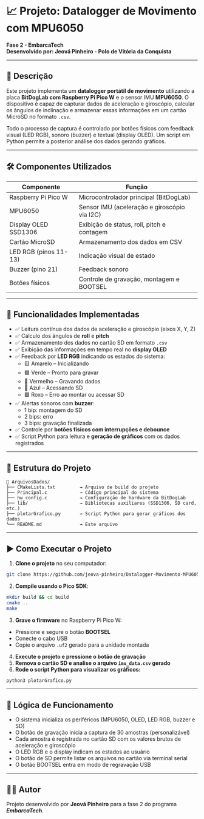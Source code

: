 
# 📈 Projeto: Datalogger de Movimento com MPU6050

**Fase 2 - EmbarcaTech**  
**Desenvolvido por: Jeová Pinheiro - Polo de Vitória da Conquista**

---

## 📌 Descrição

Este projeto implementa um **datalogger portátil de movimento** utilizando a placa **BitDogLab com Raspberry Pi Pico W** e o sensor IMU **MPU6050**. O dispositivo é capaz de capturar dados de aceleração e giroscópio, calcular os ângulos de inclinação e armazenar essas informações em um cartão MicroSD no formato `.csv`.

Todo o processo de captura é controlado por botões físicos com feedback visual (LED RGB), sonoro (buzzer) e textual (display OLED). Um script em Python permite a posterior análise dos dados gerando gráficos.

---

## 🛠️ Componentes Utilizados

| Componente             | Função                                        |
| ---------------------- | --------------------------------------------- |
| Raspberry Pi Pico W    | Microcontrolador principal (BitDogLab)        |
| MPU6050                | Sensor IMU (aceleração e giroscópio via I2C) |
| Display OLED SSD1306   | Exibição de status, roll, pitch e contagem   |
| Cartão MicroSD         | Armazenamento dos dados em CSV               |
| LED RGB (pinos 11-13)  | Indicação visual de estado                   |
| Buzzer (pino 21)       | Feedback sonoro                              |
| Botões físicos         | Controle de gravação, montagem e BOOTSEL     |

---

## 🚀 Funcionalidades Implementadas

- ✅ Leitura contínua dos dados de aceleração e giroscópio (eixos X, Y, Z)
- ✅ Cálculo dos ângulos de **roll** e **pitch**
- ✅ Armazenamento dos dados no cartão SD em formato `.csv`
- ✅ Exibição das informações em tempo real no **display OLED**
- ✅ Feedback por **LED RGB** indicando os estados do sistema:
  * 🟨 Amarelo – Inicializando
  * 🟩 Verde – Pronto para gravar
  * 🔴 Vermelho – Gravando dados
  * 🔵 Azul – Acessando SD
  * 🟪 Roxo – Erro ao montar ou acessar SD
- ✅ Alertas sonoros com **buzzer**:
  * 1 bip: montagem do SD
  * 2 bips: erro
  * 3 bips: gravação finalizada
- ✅ Controle por **botões físicos com interrupções e debounce**
- ✅ Script Python para leitura e **geração de gráficos** com os dados registrados

---

## 📂 Estrutura do Projeto

```
📁 ArquivosDados/
├── CMakeLists.txt         → Arquivo de build do projeto
├── Principal.c            → Código principal do sistema
├── hw_config.c            → Configuração de hardware da BitDogLab
├── lib/                   → Bibliotecas auxiliares (SSD1306, SD card, etc.)
├── plotarGrafico.py       → Script Python para gerar gráficos dos dados
└── README.md              → Este arquivo
```

---

## ▶️ Como Executar o Projeto

1. **Clone o projeto** no seu computador:

```bash
git clone https://github.com/jeova-pinheiro/Datalogger-Movimento-MPU6050
```

2. **Compile usando o Pico SDK**:

```bash
mkdir build && cd build
cmake ..
make
```

3. **Grave o firmware** no Raspberry Pi Pico W:

- Pressione e segure o botão **BOOTSEL**
- Conecte o cabo USB
- Copie o arquivo `.uf2` gerado para a unidade montada

4. **Execute o projeto e pressione o botão de gravação**
5. **Remova o cartão SD e analise o arquivo `imu_data.csv` gerado**
6. **Rode o script Python para visualizar os gráficos:**

```bash
python3 plotarGrafico.py
```

---

## 🧠 Lógica de Funcionamento

- O sistema inicializa os periféricos (MPU6050, OLED, LED RGB, buzzer e SD)
- O botão de gravação inicia a captura de 30 amostras (personalizável)
- Cada amostra é registrada no cartão SD com os valores brutos de aceleração e giroscópio
- O LED RGB e o display indicam os estados ao usuário
- O botão de SD permite listar os arquivos no cartão via terminal serial
- O botão BOOTSEL entra em modo de regravação USB

---

## 👨‍💻 Autor

Projeto desenvolvido por **Jeová Pinheiro** para a fase 2 do programa ***EmbarcaTech***.
